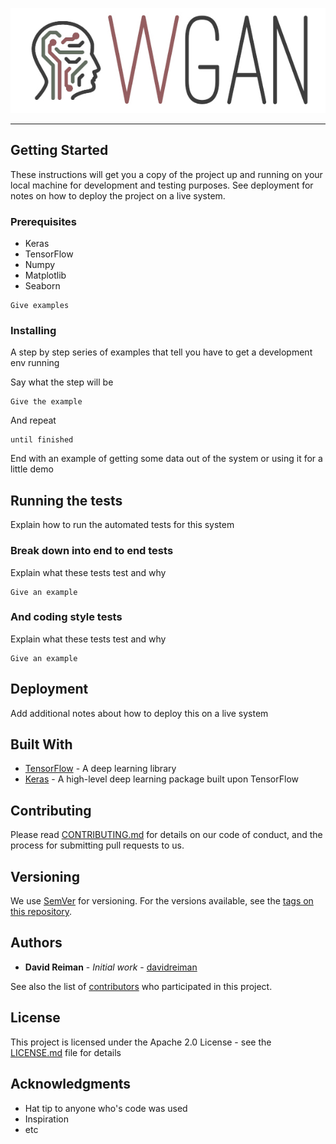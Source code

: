 <p align="center">
  <img src="docs/images/wgan-logo.jpg">
</p>

------------

## Getting Started

These instructions will get you a copy of the project up and running on your local machine for development and testing purposes. See deployment for notes on how to deploy the project on a live system.

### Prerequisites

* Keras
* TensorFlow
* Numpy
* Matplotlib
* Seaborn

```
Give examples
```

### Installing

A step by step series of examples that tell you have to get a development env running

Say what the step will be

```
Give the example
```

And repeat

```
until finished
```

End with an example of getting some data out of the system or using it for a little demo

## Running the tests

Explain how to run the automated tests for this system

### Break down into end to end tests

Explain what these tests test and why

```
Give an example
```

### And coding style tests

Explain what these tests test and why

```
Give an example
```

## Deployment

Add additional notes about how to deploy this on a live system

## Built With

* [TensorFlow](https://github.com/tensorflow/tensorflow) - A deep learning library
* [Keras](https://github.com/keras-team/keras) - A high-level deep learning package built upon TensorFlow

## Contributing

Please read [CONTRIBUTING.md]() for details on our code of conduct, and the process for submitting pull requests to us.

## Versioning

We use [SemVer](http://semver.org/) for versioning. For the versions available, see the [tags on this repository](https://github.com/your/project/tags). 

## Authors

* **David Reiman** - *Initial work* - [davidreiman](https://github.com/davidreiman)

See also the list of [contributors](https://github.com/davidreiman/gilgalad/contributors) who participated in this project.

## License

This project is licensed under the Apache 2.0 License - see the [LICENSE.md](LICENSE.md) file for details

## Acknowledgments

* Hat tip to anyone who's code was used
* Inspiration
* etc

